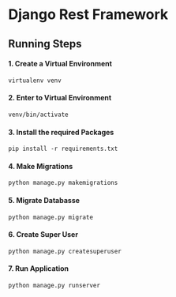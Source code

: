 # Django Rest Framework
## Running Steps

#### 1. Create a Virtual Environment
`virtualenv venv`<br>

#### 2. Enter to Virtual Environment
`venv/bin/activate`<br>

#### 3. Install the required Packages
`pip install -r requirements.txt`<br>

#### 4. Make Migrations
`python manage.py makemigrations`<br>

#### 5. Migrate Databasse
`python manage.py migrate`<br>

#### 6. Create Super User
`python manage.py createsuperuser`<br>

#### 7. Run Application

`python manage.py runserver`<br>
